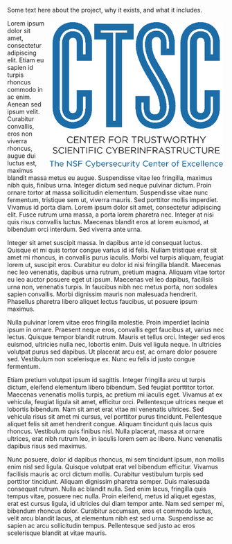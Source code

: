 <!--
.. title: Engineering Software for Science
.. slug: index
.. date: 2017-12-11 14:39:19 UTC-05:00
.. tags: 
.. category: 
.. link: /index.html
.. description: 
.. type: text
-->

Some text here about the project, why it exists, and what it includes.

<img src="/ctsclogo.png" width=400px alt="CTSC - CCoE logo" style="float: right; margin: 0.4em;" />Lorem ipsum dolor sit amet, consectetur adipiscing elit. Etiam eu sapien id turpis rhoncus commodo in ac enim. Aenean sed ipsum velit. Curabitur convallis, eros non viverra rhoncus, augue dui luctus est, maximus blandit massa metus eu augue. Suspendisse vitae leo fringilla, maximus nibh quis, finibus urna. Integer dictum sed neque pulvinar dictum. Proin ornare tortor at massa sollicitudin elementum. Suspendisse vitae nunc fermentum, tristique sem ut, viverra mauris. Sed porttitor mollis imperdiet. Vivamus id porta diam. Lorem ipsum dolor sit amet, consectetur adipiscing elit. Fusce rutrum urna massa, a porta lorem pharetra nec. Integer at nisi quis risus convallis luctus. Maecenas blandit eros at lorem euismod, at bibendum orci interdum. Sed viverra ante urna. 


Integer sit amet suscipit massa. In dapibus ante id consequat luctus. Quisque et mi quis tortor congue varius id id felis. Nullam tristique erat sit amet mi rhoncus, in convallis purus iaculis. Morbi vel turpis aliquam, feugiat lorem ut, suscipit eros. Curabitur eu dolor id nisi fringilla blandit. Maecenas nec leo venenatis, dapibus urna rutrum, pretium magna. Aliquam vitae tortor eu leo auctor posuere eget ut ipsum. Maecenas vel leo dapibus, facilisis urna non, venenatis turpis. In faucibus nibh nec metus porta, non sodales sapien convallis. Morbi dignissim mauris non malesuada hendrerit. Phasellus pharetra libero aliquet lectus faucibus, ut posuere ipsum maximus.

Nulla pulvinar lorem vitae eros fringilla molestie. Proin imperdiet lacinia ipsum in ornare. Praesent neque eros, convallis eget faucibus at, varius nec lectus. Quisque tempor blandit rutrum. Mauris et tellus orci. Integer sed eros euismod, ultricies nulla nec, lobortis enim. Duis vel ligula neque. In ultricies volutpat purus sed dapibus. Ut placerat arcu est, ac ornare dolor posuere sed. Vestibulum non scelerisque ex. Nunc eu felis id justo congue fermentum.

Etiam pretium volutpat ipsum id sagittis. Integer fringilla arcu ut turpis dictum, eleifend elementum libero bibendum. Sed feugiat porttitor tortor. Maecenas venenatis mollis turpis, ac pretium mi iaculis eget. Vivamus at ex vehicula, feugiat ligula sit amet, efficitur orci. Pellentesque ultrices neque et lobortis bibendum. Nam sit amet erat vitae mi venenatis ultrices. Sed vehicula risus sit amet mi cursus, vel porttitor purus tincidunt. Pellentesque aliquet felis sit amet hendrerit congue. Aliquam tincidunt quis lacus quis rhoncus. Vestibulum quis finibus nisl. Nulla placerat, massa at ornare ultrices, erat nibh rutrum leo, in iaculis lorem sem ac libero. Nunc venenatis dapibus risus sed maximus.

Nunc posuere, dolor id dapibus rhoncus, mi sem tincidunt ipsum, non mollis enim nisl sed ligula. Quisque volutpat erat vel bibendum efficitur. Vivamus facilisis mauris ac orci dictum mollis. Curabitur vestibulum turpis sed porttitor tincidunt. Aliquam dignissim pharetra semper. Duis malesuada consequat rutrum. Nulla ac blandit nulla. Sed enim lacus, fringilla quis tempus vitae, posuere nec nulla. Proin eleifend, metus id aliquet egestas, erat est cursus ligula, id ultricies dui diam tempor ante. Nam sed semper mi, bibendum rhoncus dolor. Curabitur accumsan, eros et commodo luctus, velit arcu blandit lacus, at elementum nibh est sed urna. Suspendisse ac sapien ac arcu sollicitudin tempus. Pellentesque sed justo ac eros scelerisque blandit at vitae mauris.
